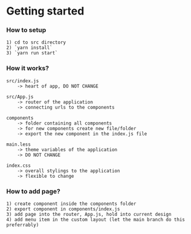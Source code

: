 # Getting started 



### How to setup 
    1) cd to src directory
    2) `yarn install`
    3) `yarn run start`


### How it works? 
    src/index.js
        -> heart of app, DO NOT CHANGE 

    src/App.js
        -> router of the application 
        -> connecting urls to the components

    components
        -> folder containing all components
        -> for new components create new file/folder 
        -> export the new component in the index.js file 

    main.less
        -> theme variables of the application
        -> DO NOT CHANGE 
    
    index.css 
        -> overall stylings to the application
        -> flexible to change 


### How to add page?
    1) create component inside the components folder
    2) export component in components/index.js 
    3) add page into the router, App.js, hold into current design 
    4) add menu item in the custom layout (let the main branch do this preferrably)



